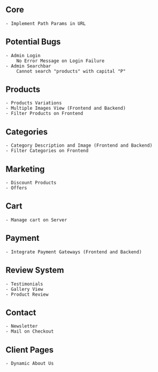 ## Core
    - Implement Path Params in URL

## Potential Bugs
    - Admin Login
        No Error Message on Login Failure
    - Admin Searchbar
        Cannot search "products" with capital "P" 

## Products
    - Products Variations
    - Multiple Images View (Frontend and Backend)
    - Filter Products on Frontend

## Categories
    - Category Description and Image (Frontend and Backend)
    - Filter Categories on Frontend

## Marketing
    - Discount Products
    - Offers

## Cart
    - Manage cart on Server

## Payment
    - Integrate Payment Gateways (Frontend and Backend)

## Review System
    - Testimonials
    - Gallery View
    - Product Review

## Contact
    - Newsletter
    - Mail on Checkout

## Client Pages
    - Dynamic About Us
